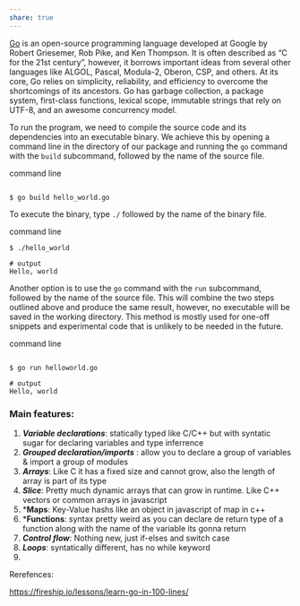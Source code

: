 ```yaml
---
share: true
---
```


[Go](https://en.wikipedia.org/wiki/Go_(programming_language)) is an open-source programming language developed at Google by Robert Griesemer, Rob Pike, and Ken Thompson. It is often described as “C for the 21st century”, however, it borrows important ideas from several other languages like ALGOL, Pascal, Modula-2, Oberon, CSP, and others. At its core, Go relies on simplicity, reliability, and efficiency to overcome the shortcomings of its ancestors. Go has garbage collection, a package system, first-class functions, lexical scope, immutable strings that rely on UTF-8, and an awesome concurrency model.


To run the program, we need to compile the source code and its dependencies into an executable binary. We achieve this by opening a command line in the directory of our package and running the `go` command with the `build` subcommand, followed by the name of the source file.

command line

```text

$ go build hello_world.go
```

To execute the binary, type `./` followed by the name of the binary file.

command line

```text
$ ./hello_world

# output
Hello, world
```

Another option is to use the `go` command with the `run` subcommand, followed by the name of the source file. This will combine the two steps outlined above and produce the same result, however, no executable will be saved in the working directory. This method is mostly used for one-off snippets and experimental code that is unlikely to be needed in the future.

command line

```text

$ go run helloworld.go

# output
Hello, world
```


### Main features:

1. ***Variable declarations***:  statically typed like C/C++ but with syntatic sugar for declaring variables and type inferrence
2. ***Grouped declaration/imports*** : allow you to declare a group of variables & import a group of modules
3.  ***Arrays***: Like C it has a fixed size and cannot grow, also the length of array is part of its type
4. ***Slice***: Pretty much dynamic arrays that can grow in runtime. Like C++ vectors or common arrays in javascript
5. ***Maps**: Key-Value hashs like an object in javascript of map in c++
6. ***Functions**: syntax pretty weird as you can declare de return type of a function along with the name of the variable its gonna return
7. ***Control flow***:  Nothing new, just if-elses and switch case
8. ***Loops***: syntatically different, has no while keyword
9. 




Rerefences:

https://fireship.io/lessons/learn-go-in-100-lines/